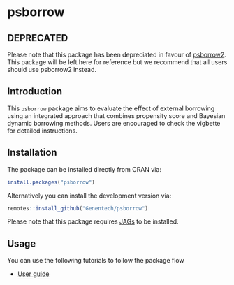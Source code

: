 # psborrow


## DEPRECATED

Please note that this package has been depreciated in favour of [psborrow2](https://github.com/Genentech/psborrow2). This package will be left here for reference but we recommend that all users should use psborrow2 instead.

## Introduction


This `psborrow` package aims to evaluate the effect of external borrowing using an integrated approach that combines propensity score and Bayesian dynamic borrowing methods. Users are encouraged to check the vigbette for detailed instructions.

## Installation


The package can be installed directly from CRAN via:

```r
install.packages("psborrow")
```

Alternatively you can install the development version via:

```r
remotes::install_github("Genentech/psborrow")
```

Please note that this package requires [JAGs](https://mcmc-jags.sourceforge.io/) to be installed. 

## Usage

You can use the following tutorials to follow the package flow

- [User guide](https://genentech.github.io/psborrow/articles/user_guide.html)


